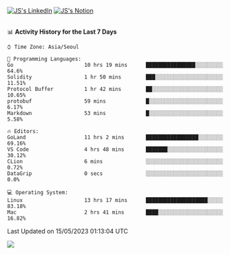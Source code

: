 
[![JS's LinkedIn](https://img.shields.io/badge/LinkedIn-blue?style=for-the-badge&logo=linkedin)](https://www.linkedin.com/in/jaeseung-lee-5a2a32139/) 
[![JS's Notion](https://img.shields.io/badge/Notion-black?style=for-the-badge&logo=notion)](https://bit.ly/ljswiki1) <br><br>
<!-- ![JS's GitHub stats](https://github-readme-stats-lemon-five.vercel.app/api?username=tkxkd0159&hide=contribs,prs,stars,issues&show_icons=true&theme=react&include_all_commits=true)   -->
<!-- ![Top Langs](https://github-readme-stats-lemon-five.vercel.app/api/top-langs/?username=tkxkd0159&layout=compact&hide=jupyter%20notebook,scss,html,css&langs_count=10)  -->


<!--START_SECTION:waka-->
📊 **Activity History for the Last 7 Days** 

```text
⌚︎ Time Zone: Asia/Seoul

💬 Programming Languages: 
Go                       10 hrs 19 mins      ████████████████░░░░░░░░░   64.6% 
Solidity                 1 hr 50 mins        ███░░░░░░░░░░░░░░░░░░░░░░   11.51% 
Protocol Buffer          1 hr 42 mins        ██░░░░░░░░░░░░░░░░░░░░░░░   10.65% 
protobuf                 59 mins             █░░░░░░░░░░░░░░░░░░░░░░░░   6.17% 
Markdown                 53 mins             █░░░░░░░░░░░░░░░░░░░░░░░░   5.58%

🔥 Editors: 
GoLand                   11 hrs 2 mins       █████████████████░░░░░░░░   69.16% 
VS Code                  4 hrs 48 mins       ███████░░░░░░░░░░░░░░░░░░   30.12% 
CLion                    6 mins              ░░░░░░░░░░░░░░░░░░░░░░░░░   0.72% 
DataGrip                 0 secs              ░░░░░░░░░░░░░░░░░░░░░░░░░   0.0%

💻 Operating System: 
Linux                    13 hrs 17 mins      ████████████████████░░░░░   83.18% 
Mac                      2 hrs 41 mins       ████░░░░░░░░░░░░░░░░░░░░░   16.82%

```


 Last Updated on 15/05/2023 01:13:04 UTC
<!--END_SECTION:waka-->

<a href="https://github.com/tkxkd0159/dsalgo">
  <img align="center" src="https://github-readme-stats-lemon-five.vercel.app/api/pin/?username=tkxkd0159&repo=dsalgo&theme=react" />
</a>


<!---
- 🔭 I’m currently working on ...
- 🌱 I’m currently learning blockchain and distributed network
- 👯 I’m looking to collaborate on ...
- 🤔 I’m looking for help with ...
- 💬 Ask me about ...
- 📫 How to reach me: ...
- 😄 Pronouns: ...
- ⚡ Fun fact: ...
-->
